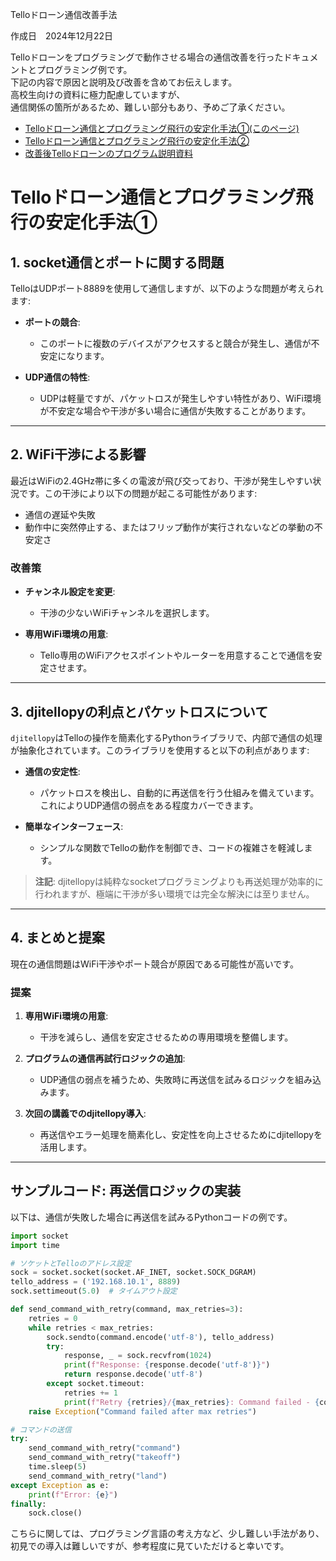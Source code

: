Telloドローン通信改善手法

作成日　2024年12月22日

Telloドローンをプログラミングで動作させる場合の通信改善を行ったドキュメントとプログラミング例です。  
下記の内容で原因と説明及び改善を含めてお伝えします。  
高校生向けの資料に極力配慮していますが、  
通信関係の箇所があるため、難しい部分もあり、予めご了承ください。
  
* [Telloドローン通信とプログラミング飛行の安定化手法①(このページ)](https://github.com/se-lina/for_school_2024/blob/main/document3.md)  
* [Telloドローン通信とプログラミング飛行の安定化手法②](https://github.com/se-lina/for_school_2024/blob/main/document3_1.md)  
* [改善後Telloドローンのプログラム説明資料](https://github.com/se-lina/for_school_2024/blob/main/basic_act_improvement.py)  

  
# Telloドローン通信とプログラミング飛行の安定化手法①
## 1. socket通信とポートに関する問題

TelloはUDPポート8889を使用して通信しますが、以下のような問題が考えられます:

- **ポートの競合**:
  - このポートに複数のデバイスがアクセスすると競合が発生し、通信が不安定になります。

- **UDP通信の特性**:
  - UDPは軽量ですが、パケットロスが発生しやすい特性があり、WiFi環境が不安定な場合や干渉が多い場合に通信が失敗することがあります。

---

## 2. WiFi干渉による影響

最近はWiFiの2.4GHz帯に多くの電波が飛び交っており、干渉が発生しやすい状況です。この干渉により以下の問題が起こる可能性があります:

- 通信の遅延や失敗
- 動作中に突然停止する、またはフリップ動作が実行されないなどの挙動の不安定さ

### 改善策

- **チャンネル設定を変更**:
  - 干渉の少ないWiFiチャンネルを選択します。
  
- **専用WiFi環境の用意**:
  - Tello専用のWiFiアクセスポイントやルーターを用意することで通信を安定させます。

---

## 3. djitellopyの利点とパケットロスについて

`djitellopy`はTelloの操作を簡素化するPythonライブラリで、内部で通信の処理が抽象化されています。このライブラリを使用すると以下の利点があります:

- **通信の安定性**:
  - パケットロスを検出し、自動的に再送信を行う仕組みを備えています。これによりUDP通信の弱点をある程度カバーできます。

- **簡単なインターフェース**:
  - シンプルな関数でTelloの動作を制御でき、コードの複雑さを軽減します。

> **注記**: djitellopyは純粋なsocketプログラミングよりも再送処理が効率的に行われますが、極端に干渉が多い環境では完全な解決には至りません。

---

## 4. まとめと提案

現在の通信問題はWiFi干渉やポート競合が原因である可能性が高いです。

### 提案

1. **専用WiFi環境の用意**:
   - 干渉を減らし、通信を安定させるための専用環境を整備します。

2. **プログラムの通信再試行ロジックの追加**:
   - UDP通信の弱点を補うため、失敗時に再送信を試みるロジックを組み込みます。

3. **次回の講義でのdjitellopy導入**:
   - 再送信やエラー処理を簡素化し、安定性を向上させるためにdjitellopyを活用します。

---

## サンプルコード: 再送信ロジックの実装

以下は、通信が失敗した場合に再送信を試みるPythonコードの例です。

```python
import socket
import time

# ソケットとTelloのアドレス設定
sock = socket.socket(socket.AF_INET, socket.SOCK_DGRAM)
tello_address = ('192.168.10.1', 8889)
sock.settimeout(5.0)  # タイムアウト設定

def send_command_with_retry(command, max_retries=3):
    retries = 0
    while retries < max_retries:
        sock.sendto(command.encode('utf-8'), tello_address)
        try:
            response, _ = sock.recvfrom(1024)
            print(f"Response: {response.decode('utf-8')}")
            return response.decode('utf-8')
        except socket.timeout:
            retries += 1
            print(f"Retry {retries}/{max_retries}: Command failed - {command}")
    raise Exception("Command failed after max retries")

# コマンドの送信
try:
    send_command_with_retry("command")
    send_command_with_retry("takeoff")
    time.sleep(5)
    send_command_with_retry("land")
except Exception as e:
    print(f"Error: {e}")
finally:
    sock.close()
```
こちらに関しては、プログラミング言語の考え方など、少し難しい手法があり、  
初見での導入は難しいですが、参考程度に見ていただけると幸いです。
